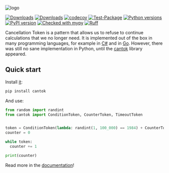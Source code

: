 ![logo](https://raw.githubusercontent.com/pomponchik/cantok/main/docs/assets/logo_5.png)

[![Downloads](https://static.pepy.tech/badge/cantok/month)](https://pepy.tech/project/cantok)
[![Downloads](https://static.pepy.tech/badge/cantok)](https://pepy.tech/project/cantok)
[![codecov](https://codecov.io/gh/pomponchik/cantok/graph/badge.svg?token=eZ4eK6fkmx)](https://codecov.io/gh/pomponchik/cantok)
[![Test-Package](https://github.com/pomponchik/cantok/actions/workflows/tests_and_coverage.yml/badge.svg)](https://github.com/pomponchik/cantok/actions/workflows/tests_and_coverage.yml)
[![Python versions](https://img.shields.io/pypi/pyversions/cantok.svg)](https://pypi.python.org/pypi/cantok)
[![PyPI version](https://badge.fury.io/py/cantok.svg)](https://badge.fury.io/py/cantok)
[![Checked with mypy](http://www.mypy-lang.org/static/mypy_badge.svg)](http://mypy-lang.org/)
[![Ruff](https://img.shields.io/endpoint?url=https://raw.githubusercontent.com/astral-sh/ruff/main/assets/badge/v2.json)](https://github.com/astral-sh/ruff)


Cancellation Token is a pattern that allows us to refuse to continue calculations that we no longer need. It is implemented out of the box in many programming languages, for example in [C#](https://learn.microsoft.com/en-us/dotnet/api/system.threading.cancellationtoken) and in [Go](https://pkg.go.dev/context). However, there was still no sane implementation in Python, until the [cantok](https://github.com/pomponchik/cantok) library appeared.


## Quick start

Install [it](https://pypi.org/project/cantok/):

```bash
pip install cantok
```

And use:

```python
from random import randint
from cantok import ConditionToken, CounterToken, TimeoutToken


token = ConditionToken(lambda: randint(1, 100_000) == 1984) + CounterToken(400_000, direct=False) + TimeoutToken(1)
counter = 0

while token:
  counter += 1

print(counter)
```

Read more in the [documentation](https://cantok.readthedocs.io/en/latest/)!
